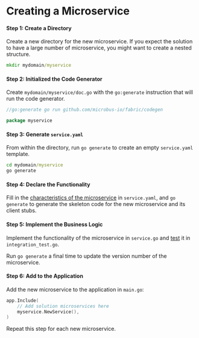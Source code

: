 # Creating a Microservice

#### Step 1: Create a Directory

Create a new directory for the new microservice. If you expect the solution to have a large number of microservice, you might want to create a nested structure.

```cmd
mkdir mydomain/myservice
```

#### Step 2: Initialized the Code Generator

Create `mydomain/myservice/doc.go` with the `go:generate` instruction that will run the code generator.

```go
//go:generate go run github.com/microbus-io/fabric/codegen

package myservice
```

#### Step 3: Generate `service.yaml`

From within the directory, run `go generate` to create an empty `service.yaml` template.

```cmd
cd mydomain/myservice
go generate
```

#### Step 4: Declare the Functionality

Fill in the [characteristics of the microservice](../tech/service-yaml.md) in `service.yaml`, and `go generate` to generate the skeleton code for the new microservice and its client stubs.

#### Step 5: Implement the Business Logic

Implement the functionality of the microservice in `service.go` and [test](../blocks/integration-testing.md) it in `integration_test.go`.

Run `go generate` a final time to update the version number of the microservice.

#### Step 6: Add to the Application

Add the new microservice to the application in `main.go`:

```go
app.Include(
    // Add solution microservices here
    myservice.NewService(),
)
```

Repeat this step for each new microservice.
